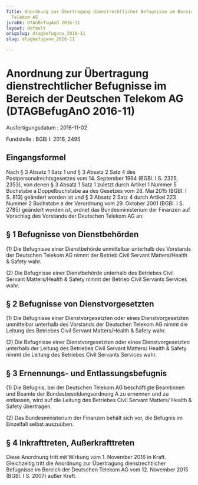 ```yaml
---
Title: Anordnung zur Übertragung dienstrechtlicher Befugnisse im Bereich der Deutschen
  Telekom AG
jurabk: DTAGBefugAnO 2016-11
layout: default
origslug: dtagbefugano_2016-11
slug: dtagbefugano_2016-11

---
```


# Anordnung zur Übertragung dienstrechtlicher Befugnisse im Bereich der Deutschen Telekom AG (DTAGBefugAnO 2016-11)

Ausfertigungsdatum
:   2016-11-02

Fundstelle
:   BGBl I: 2016, 2495


## Eingangsformel

Nach § 3 Absatz 1 Satz 1 und § 3 Absatz 2 Satz 4 des
Postpersonalrechtsgesetzes vom 14. September 1994 (BGBl. I S. 2325,
2353), von denen § 3 Absatz 1 Satz 1 zuletzt durch Artikel 1 Nummer 5
Buchstabe a Doppelbuchstabe aa des Gesetzes vom 28. Mai 2015 (BGBl. I
S. 813) geändert worden ist und § 3 Absatz 2 Satz 4 durch Artikel 223
Nummer 2 Buchstabe a der Verordnung vom 29. Oktober 2001 (BGBl. I S.
2785) geändert worden ist, ordnet das Bundesministerium der Finanzen
auf Vorschlag des Vorstands der Deutschen Telekom AG an:


## § 1 Befugnisse von Dienstbehörden

(1) Die Befugnisse einer Dienstbehörde unmittelbar unterhalb des
Vorstands der Deutschen Telekom AG nimmt der Betrieb Civil Servant
Matters/Health & Safety wahr.

(2) Die Befugnisse einer Dienstbehörde unterhalb des Betriebes Civil
Servant Matters/Health & Safety nimmt der Betrieb Civil Servants
Services wahr.


## § 2 Befugnisse von Dienstvorgesetzten

(1) Die Befugnisse einer Dienstvorgesetzten oder eines
Dienstvorgesetzten unmittelbar unterhalb des Vorstands der Deutschen
Telekom AG nimmt die Leitung des Betriebes Civil Servant
Matters/Health & Safety wahr.

(2) Die Befugnisse einer Dienstvorgesetzten oder eines
Dienstvorgesetzten unterhalb der Leitung des Betriebes Civil Servant
Matters/
Health &              Safety nimmt die Leitung des Betriebes Civil
Servants Services wahr.


## § 3 Ernennungs- und Entlassungsbefugnis

(1) Die Befugnis, bei der Deutschen Telekom AG beschäftigte Beamtinnen
und Beamte der Bundesbesoldungsordnung A zu ernennen und zu entlassen,
wird auf die Leitung des Betriebes Civil Servant Matters/
Health &              Safety übertragen.

(2) Das Bundesministerium der Finanzen behält sich vor, die Befugnis
im Einzelfall selbst auszuüben.


## § 4 Inkrafttreten, Außerkrafttreten

Diese Anordnung tritt mit Wirkung vom 1. November 2016 in Kraft.
Gleichzeitig tritt die Anordnung zur Übertragung dienstrechtlicher
Befugnisse im Bereich der Deutschen Telekom AG vom 12. November 2015
(BGBl. I S. 2007) außer Kraft.

